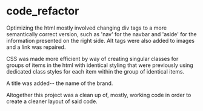 # code_refactor

Optimizing the html mostly involved changing div tags to a more semantically correct version, such as 'nav' for the navbar and 'aside' for the information presented on the right side. Alt tags were also added to images and a link was repaired. 

CSS was made more efficient by way of creating singular classes for groups of items in the html with identical styling that were previously using dedicated class styles for each item within the group of identical items. 

A title was added-- the name of the brand. 

Altogether this project was a clean up of, mostly, working code in order to create a cleaner layout of said code. 